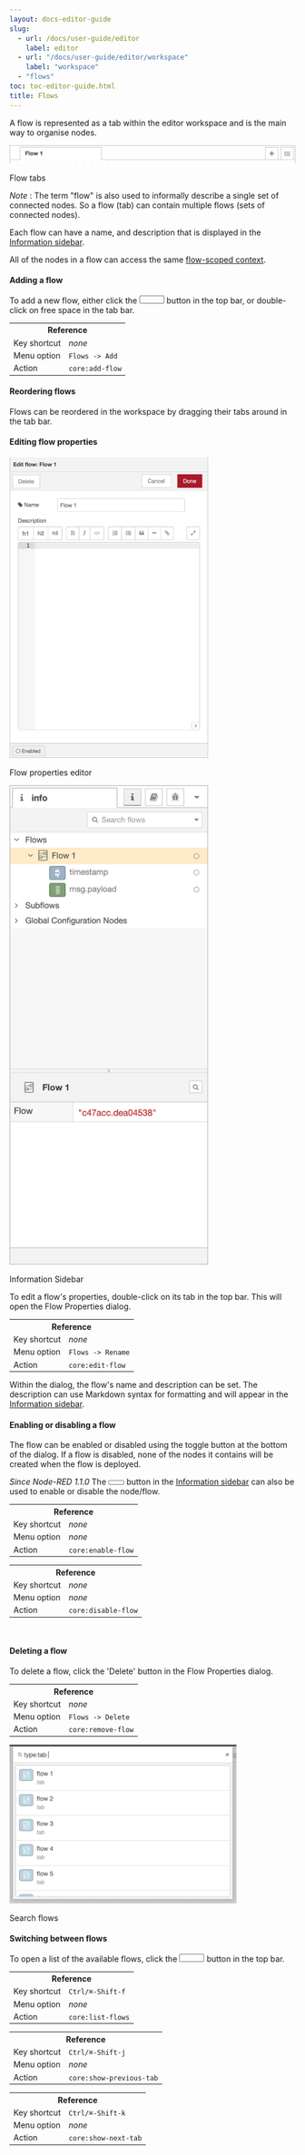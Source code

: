 ```yaml
---
layout: docs-editor-guide
slug:
  - url: /docs/user-guide/editor
    label: editor
  - url: "/docs/user-guide/editor/workspace"
    label: "workspace"
  - "flows"
toc: toc-editor-guide.html
title: Flows
---
```


A flow is represented as a tab within the editor workspace and is the main way
to organise nodes.

<div class="figure">
  <img src="../images/editor-flow-tabs.png" alt="Flow tabs">
  <p class="caption">Flow tabs</p>
</div>

<div class="doc-callout">
<em>Note</em> : The term "flow" is also used to informally describe a single set
of connected nodes. So a flow (tab) can contain multiple flows (sets of connected nodes).
</div>

Each flow can have a name, and description that is displayed in the [Information sidebar](../sidebar/info).

All of the nodes in a flow can access the same [flow-scoped context](/docs/user-guide/context).


#### Adding a flow

To add a new flow, either click the <i style="border-radius: 2px; display:inline-block;text-align:center; width: 30px; color: #777; border: 1px solid #777; padding: 6px;" class="fa fa-plus"></i> button
in the top bar, or double-click on free space in the tab bar.

<table class="action-ref inline">
 <tr><th colspan="2">Reference</th></tr>
 <tr><td>Key shortcut</td><td><i>none</i></td></tr>
 <tr><td>Menu option</td><td><code>Flows -&gt; Add</code></td></tr>
 <tr><td>Action</td><td><code>core:add-flow</code></td></tr>
</table>

#### Reordering flows

Flows can be reordered in the workspace by dragging their tabs around in the tab bar.

#### Editing flow properties

<div style="width:350px" class="figure align-right">
  <img src="../images/editor-edit-flow.png" alt="Flow properties editor">
  <p class="caption">Flow properties editor</p>
  <img src="../images/editor-sidebar-info.png" alt="Information Sidebar">
  <p class="caption">Information Sidebar</p>
</div>

To edit a flow's properties, double-click on its tab in the top bar. This will
open the Flow Properties dialog.

<table class="action-ref inline">
 <tr><th colspan="2">Reference</th></tr>
 <tr><td>Key shortcut</td><td><i>none</i></td></tr>
 <tr><td>Menu option</td><td><code>Flows -&gt; Rename</code></td></tr>
 <tr><td>Action</td><td><code>core:edit-flow</code></td></tr>
</table>

Within the dialog, the flow's name and description can be set. The description
can use Markdown syntax for formatting and will appear in the [Information sidebar](../sidebar/info).

#### Enabling or disabling a flow

The flow can be enabled or disabled using the toggle button at the bottom of the
dialog. If a flow is disabled, none of the nodes it contains will be created when
the flow is deployed.

*Since Node-RED 1.1.0*
The <i style="font-size: 0.8em; border-radius: 2px; display:inline-block;text-align:center; width: 20px; color: #777; border: 1px solid #777; padding: 3px;" class="fa fa-circle-thin"></i> button in the [Information sidebar](../sidebar/info) can also be used to enable or disable the node/flow.

<table class="action-ref inline">
 <tr><th colspan="2">Reference</th></tr>
 <tr><td>Key shortcut</td><td><i>none</i></td></tr>
 <tr><td>Menu option</td><td><i>none</i></td></tr>
 <tr><td>Action</td><td><code>core:enable-flow</code></td></tr>
</table>

<table class="action-ref inline">
 <tr><th colspan="2">Reference</th></tr>
 <tr><td>Key shortcut</td><td><i>none</i></td></tr>
 <tr><td>Menu option</td><td><i>none</i></td></tr>
 <tr><td>Action</td><td><code>core:disable-flow</code></td></tr>
</table>


<br style="clear: both;" />

#### Deleting a flow

To delete a flow, click the 'Delete' button in the Flow Properties dialog.

<table class="action-ref inline">
 <tr><th colspan="2">Reference</th></tr>
 <tr><td>Key shortcut</td><td><i>none</i></td></tr>
 <tr><td>Menu option</td><td><code>Flows -&gt; Delete</code></td></tr>
 <tr><td>Action</td><td><code>core:remove-flow</code></td></tr>
</table>

<div style="width:400px" class="figure align-right">
  <img src="../images/editor-flow-search-tabs.png" alt="Search flows">
  <p class="caption">Search flows</p>
</div>

#### Switching between flows


To open a list of the available flows, click the <i style="border-radius: 2px; display:inline-block;text-align:center; width: 30px; color: #777; border: 1px solid #777; padding: 6px;" class="fa fa-list-ul"></i> button
in the top bar.

<table class="action-ref inline">
 <tr><th colspan="2">Reference</th></tr>
 <tr><td>Key shortcut</td><td><code>Ctrl/⌘-Shift-f</code></td></tr>
 <tr><td>Menu option</td><td><i>none</i></td></tr>
 <tr><td>Action</td><td><code>core:list-flows</code></td></tr>
</table>

<table class="action-ref inline">
 <tr><th colspan="2">Reference</th></tr>
 <tr><td>Key shortcut</td><td><code>Ctrl/⌘-Shift-j</code></td></tr>
 <tr><td>Menu option</td><td><i>none</i></td></tr>
 <tr><td>Action</td><td><code>core:show-previous-tab</code></td></tr>
</table>

<table class="action-ref inline">
 <tr><th colspan="2">Reference</th></tr>
 <tr><td>Key shortcut</td><td><code>Ctrl/⌘-Shift-k</code></td></tr>
 <tr><td>Menu option</td><td><i>none</i></td></tr>
 <tr><td>Action</td><td><code>core:show-next-tab</code></td></tr>
</table>
